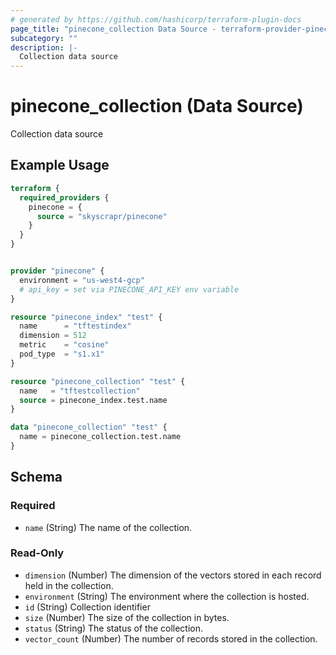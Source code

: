 ```yaml
---
# generated by https://github.com/hashicorp/terraform-plugin-docs
page_title: "pinecone_collection Data Source - terraform-provider-pinecone"
subcategory: ""
description: |-
  Collection data source
---
```


# pinecone_collection (Data Source)

Collection data source

## Example Usage

```terraform
terraform {
  required_providers {
    pinecone = {
      source = "skyscrapr/pinecone"
    }
  }
}


provider "pinecone" {
  environment = "us-west4-gcp"
  # api_key = set via PINECONE_API_KEY env variable
}

resource "pinecone_index" "test" {
  name      = "tftestindex"
  dimension = 512
  metric    = "cosine"
  pod_type  = "s1.x1"
}

resource "pinecone_collection" "test" {
  name   = "tftestcollection"
  source = pinecone_index.test.name
}

data "pinecone_collection" "test" {
  name = pinecone_collection.test.name
}
```

<!-- schema generated by tfplugindocs -->
## Schema

### Required

- `name` (String) The name of the collection.

### Read-Only

- `dimension` (Number) The dimension of the vectors stored in each record held in the collection.
- `environment` (String) The environment where the collection is hosted.
- `id` (String) Collection identifier
- `size` (Number) The size of the collection in bytes.
- `status` (String) The status of the collection.
- `vector_count` (Number) The number of records stored in the collection.
